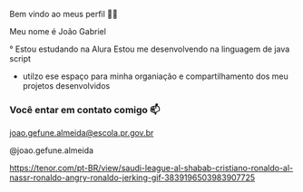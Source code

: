 Bem vindo ao meus perfil 😶‍🌫

Meu nome é João Gabriel

° Estou estudando na Alura
 Estou me desenvolvendo na linguagem de java script
- utilzo ese espaço para minha organiação e compartilhamento dos meu projetos desenvolvidos

### Você entar  em contato comigo 📫

joao.gefune.almeida@escola.pr.gov.br

@joao.gefune.almeida


https://tenor.com/pt-BR/view/saudi-league-al-shabab-cristiano-ronaldo-al-nassr-ronaldo-angry-ronaldo-jerking-gif-3839196503983907725

